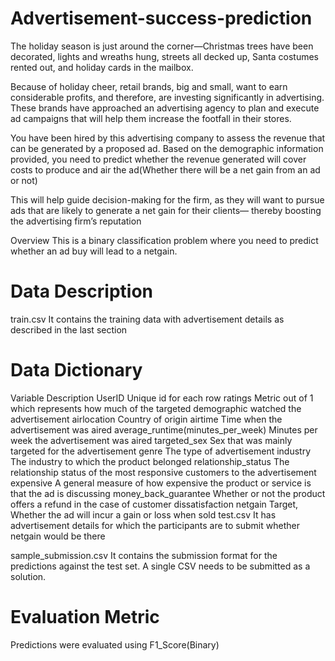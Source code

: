 # Advertisement-success-prediction

The holiday season is just around the corner—Christmas trees have been decorated, lights and wreaths hung, streets all decked up, Santa costumes rented out, and holiday cards in the mailbox.

Because of holiday cheer, retail brands, big and small, want to earn considerable profits, and therefore, are investing significantly in advertising. These brands have approached an advertising agency to plan and execute ad campaigns that will help them increase the footfall in their stores.

You have been hired by this advertising company to assess the revenue that can be generated by a proposed ad. Based on the demographic information provided, you need to predict whether the revenue generated will cover costs to produce and air the ad(Whether there will be a net gain from an ad or not)

This will help guide decision-making for the firm, as they will want to pursue ads that are likely to generate a net gain for their clients— thereby boosting the advertising firm’s reputation

Overview
This is a binary classification problem where you need to predict whether an ad buy will lead to a netgain.

# Data Description
train.csv
It contains the training data with advertisement details as described in the last section

# Data Dictionary
Variable	Description
UserID	Unique id for each row
ratings	Metric out of 1 which represents how much of the targeted demographic watched the advertisement
airlocation	Country of origin
airtime	Time when the advertisement was aired
average_runtime(minutes_per_week)	Minutes per week the advertisement was aired
targeted_sex	Sex that was mainly targeted for the advertisement
genre	The type of advertisement
industry	The industry to which the product belonged
relationship_status	The relationship status of the most responsive customers to the advertisement
expensive	A general measure of how expensive the product or service is that the ad is discussing
money_back_guarantee	Whether or not the product offers a refund in the case of customer dissatisfaction
netgain	Target, Whether the ad will incur a gain or loss when sold
test.csv
It has advertisement details for which the participants are to submit whether netgain would be there

sample_submission.csv
It contains the submission format for the predictions against the test set. A single CSV needs to be submitted as a solution.

# Evaluation Metric

Predictions were evaluated using F1_Score(Binary)
